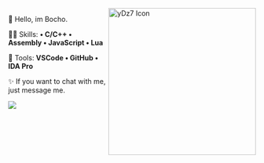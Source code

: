 <img src="https://images-ext-2.discordapp.net/external/4Mc-6tF_pjNbc6WzyZcuKkhcf215XWx-6MNUXx7UZfs/https/raw.githubusercontent.com/MicaelliMedeiros/micaellimedeiros/master/image/computer-illustration.png" min-width="300px" max-width="300px" width="300px" align="right" alt="yDz7 Icon">

<p align="left"> 
  👀 Hello, im Bocho.
</p>

<p align="left">
  🐱‍👤 Skills: <strong>• C/C++ • Assembly • JavaScript • Lua</strong>
</p>

<p align="left">
  🔧 Tools: <strong>VSCode • GitHub • IDA Pro</strong>
</p>

<p align="left">
  ✨ If you want to chat with me, just message me.
</p>

<p align="left">
    <a href="https://discord.com/users/724758835247448156" alt="Discord">
        <img src="https://img.shields.io/badge/-Discord-%23333?style=for-the-badge&logo=Discord&logoColor=FFFFFF&link=https://discord.gg/Z2AVF7Cdnt"/>
    </a>
</p>

<br>
